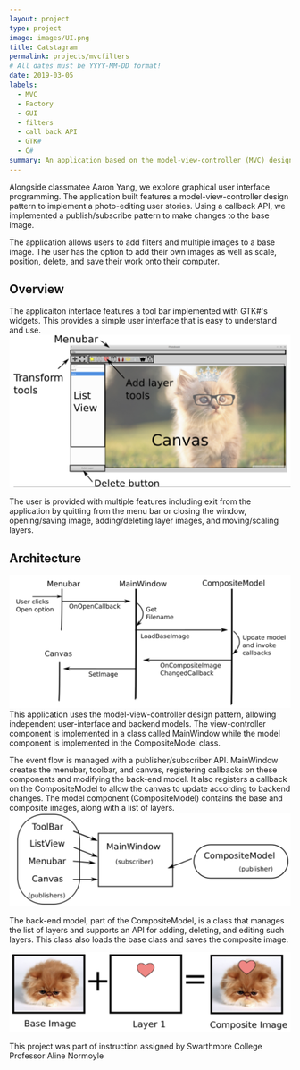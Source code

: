```yaml
---
layout: project
type: project
image: images/UI.png
title: Catstagram
permalink: projects/mvcfilters
# All dates must be YYYY-MM-DD format!
date: 2019-03-05
labels:
  - MVC
  - Factory
  - GUI
  - filters
  - call back API
  - GTK#
  - C#
summary: An application based on the model-view-controller (MVC) design pattern. This project dives into graphical user interface (GUI) programming along with a call back API to allow the user to filter their pictures and add layer images.
---
```


Alongside classmatee Aaron Yang, we explore graphical user interface programming. The application built features a model-view-controller design pattern to implement a photo-editing user stories. Using a callback API, we implemented a publish/subscribe pattern to make changes to the base image. 

The application allows users to add filters and multiple images to a base image. The user has the option to add their own images as well as scale, position, delete, and save their work onto their computer. 

## Overview 

The applicaiton interface features a tool bar implemented with GTK#'s widgets. This provides a simple user interface that is easy to understand and use. 
<img class="ui medium right floated rounded image" src="../images/UI.png">

The user is provided with multiple features including exit from the application by quitting from the menu bar or closing the window, opening/saving image, adding/deleting layer images, and moving/scaling layers. 

## Architecture


<img class="ui medium left floated rounded image" src="../images/mvc.png">
This application uses the model-view-controller design pattern, allowing independent user-interface and backend models. The view-controller component is implemented in a class called MainWindow while the model component is implemented in the CompositeModel class. 


The event flow is managed with a publisher/subscriber API. MainWindow creates the menubar, toolbar, and canvas, registering callbacks on these components and modifying the back-end model. It also registers a callback on the CompositeModel to allow the canvas to update according to backend changes. The model component (CompositeModel) contains the base and composite images, along with a list of layers. 
<img class="ui medium right floated rounded image" src="../images/pub.png">






The back-end model, part of the CompositeModel, is a class that manages the list of layers and supports an API for adding, deleting, and editing such layers. This class also loads the base class and saves the composite image.



<img class="ui medium rounded image" src="../images/meow.png">






This project was part of instruction assigned by Swarthmore College Professor Aline Normoyle 
